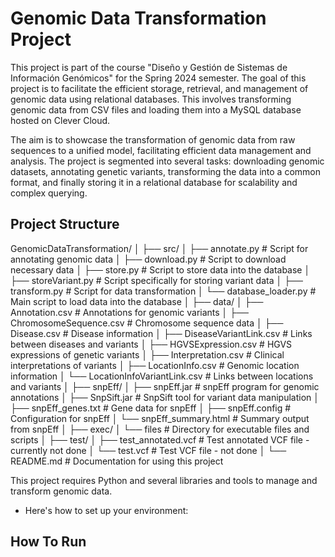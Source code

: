 # Genomic Data Transformation Project
This project is part of the course "Diseño y Gestión de Sistemas de Información Genómicos" for the Spring 2024 semester. 
The goal of this project is to facilitate the efficient storage, retrieval, and management of genomic data using relational databases.
This involves transforming genomic data from CSV files and loading them into a MySQL database hosted on Clever Cloud.

The aim is to showcase the transformation of genomic data from raw sequences to a unified model, facilitating efficient data management and analysis. 
The project is segmented into several tasks: downloading genomic datasets, annotating genetic variants, transforming the data into a common format, 
and finally storing it in a relational database for scalability and complex querying.



## Project Structure
GenomicDataTransformation/
│
├── src/
│   ├── annotate.py                 # Script for annotating genomic data
│   ├── download.py                 # Script to download necessary data
│   ├── store.py                    # Script to store data into the database
│   ├── storeVariant.py             # Script specifically for storing variant data
│   ├── transform.py                # Script for data transformation
│   └── database_loader.py          # Main script to load data into the database
│
├── data/
│   ├── Annotation.csv              # Annotations for genomic variants
│   ├── ChromosomeSequence.csv      # Chromosome sequence data
│   ├── Disease.csv                 # Disease information
│   ├── DiseaseVariantLink.csv      # Links between diseases and variants
│   ├── HGVSExpression.csv          # HGVS expressions of genetic variants
│   ├── Interpretation.csv          # Clinical interpretations of variants
│   ├── LocationInfo.csv            # Genomic location information
│   └── LocationInfoVariantLink.csv # Links between locations and variants
│
├── snpEff/
│   ├── snpEff.jar                  # snpEff program for genomic annotations
│   ├── SnpSift.jar                 # SnpSift tool for variant data manipulation
│   ├── snpEff_genes.txt            # Gene data for snpEff
│   ├── snpEff.config               # Configuration for snpEff
│   └── snpEff_summary.html         # Summary output from snpEff
│
├── exec/
│   └── files                       # Directory for executable files and scripts 
│
├── test/
│   ├── test_annotated.vcf          # Test annotated VCF file - currently not done
│   └── test.vcf                    # Test VCF file  - not done
│
└── README.md                       # Documentation for using this project





This project requires Python and several libraries and tools to manage and transform genomic data. 
- Here's how to set up your environment:

## How To Run
